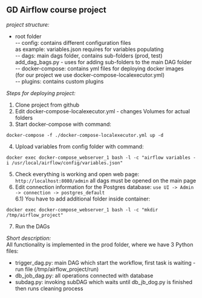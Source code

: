 ## GD Airflow course project

_project structure:_
- root folder  
-- config: contains different configuration files  
   as example: variables.json requires for variables populating  
-- dags: main dags folder, contains sub-folders (prod, test)  
  add_dag_bags.py - uses for adding sub-folders to the main DAG folder  
-- docker-compose: contains yml files for deploying docker images  
   (for our project we use docker-compose-localexecutor.yml)  
-- plugins: contains custom plugins  

_Steps for deploying project:_  
1) Clone project from github
2) Edit docker-compose-localexecutor.yml - changes Volumes for actual folders  
3) Start docker-compose with command:    
```
docker-compose -f ./docker-compose-localexecutor.yml up -d
```
4) Upload variables from config folder with command:  
```
docker exec docker-compose_webserver_1 bash -l -c "airflow variables -i /usr/local/airflow/config/variables.json"
```
5) Check everything is working and open web page: `http://localhost:8080/admin` all dags must be opened on the main page  
6) Edit connection information for the Postgres database: `use UI -> Admin -> connection -> postgres_default`  
6.1) You have to add additional folder inside container:  
```
docker exec docker-compose_webserver_1 bash -l -c "mkdir /tmp/airflow_project"
```
7) Run the DAGs  

_Short description:_  
All functionality is implemented in the prod folder, where we have 3 Python files:  
- trigger_dag.py: main DAG which start the workflow, first task is waiting - run file (/tmp/airflow_project/run)  
- db_job_dag.py: all operations connected with database  
- subdag.py: invoking subDAG which waits until db_jb_dog.py is finished then runs cleaning process  




   
